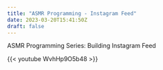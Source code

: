 ```yaml
---
title: "ASMR Programming - Instagram Feed"
date: 2023-03-20T15:41:50Z
draft: false
---
```


ASMR Programming Series: Building Instagram Feed

{{< youtube WvhHp9O5b48 >}}
